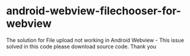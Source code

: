 # android-webview-filechooser-for-webview
The solution for File upload not working in Android Webview - This issue solved in this code please download source code. Thank you 

